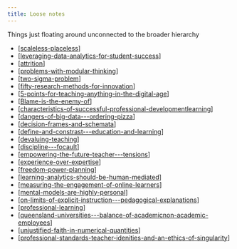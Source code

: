 ```yaml
---
title: Loose notes
---
```


Things just floating around unconnected to the broader hierarchy

- [[scaleless-placeless]]
- [[leveraging-data-analytics-for-student-success]]
- [[attrition]]
- [[problems-with-modular-thinking]]
- [[two-sigma-problem]]
- [[fifty-research-methods-for-innovation]]
- [[5-points-for-teaching-anything-in-the-digital-age]]
- [[Blame-is-the-enemy-of]]
- [[characteristics-of-successful-professional-developmentlearning]]
- [[dangers-of-big-data---ordering-pizza]]
- [[decision-frames-and-schemata]]
- [[define-and-constrast---education-and-learning]]
- [[devaluing-teaching]]
- [[discipline---focault]]
- [[empowering-the-future-teacher---tensions]]
- [[experience-over-expertise]]
- [[freedom-power-planning]]
- [[learning-analytics-should-be-human-mediated]]
- [[measuring-the-engagement-of-online-learners]]
- [[mental-models-are-highly-personal]]
- [[on-limits-of-explicit-instruction---pedagogical-explanations]]
- [[professional-learning]]
- [[queensland-universities---balance-of-academicnon-academic-employees]]
- [[unjustified-faith-in-numerical-quantities]]
- [[professional-standards-teacher-idenities-and-an-ethics-of-singularity]]




[//begin]: # "Autogenerated link references for markdown compatibility"
[scaleless-placeless]: scaleless-placeless "Scaleless and Placeless"
[leveraging-data-analytics-for-student-success]: leveraging-data-analytics-for-student-success "Leveraging Data Analytics for Student Success"
[attrition]: ../attrition "Attrition"
[problems-with-modular-thinking]: problems-with-modular-thinking "Problems with Modular Thinking"
[two-sigma-problem]: two-sigma-problem "2 Sigma Problem"
[fifty-research-methods-for-innovation]: fifty-research-methods-for-innovation "50 research methods for innovation - infographic"
[5-points-for-teaching-anything-in-the-digital-age]: 5-points-for-teaching-anything-in-the-digital-age "5 points for teaching anything in the digital age"
[Blame-is-the-enemy-of]: blame-is-the-enemy-of "Blame is the enemy of"
[characteristics-of-successful-professional-developmentlearning]: characteristics-of-successful-professional-developmentlearning "Characteristics of successful Professional Development/Learning"
[dangers-of-big-data---ordering-pizza]: dangers-of-big-data---ordering-pizza "Dangers of big data - ordering pizza"
[decision-frames-and-schemata]: decision-frames-and-schemata "Decision frames and schemata"
[define-and-constrast---education-and-learning]: define-and-constrast---education-and-learning "Define and constrast - Education & Learning"
[devaluing-teaching]: devaluing-teaching "Devaluing teaching"
[discipline---focault]: discipline---focault "Discipline - Focault"
[empowering-the-future-teacher---tensions]: empowering-the-future-teacher---tensions "Empowering the future teacher - tensions"
[experience-over-expertise]: experience-over-expertise "Experience over expertise"
[freedom-power-planning]: freedom-power-planning "Freedom, power, planning"
[learning-analytics-should-be-human-mediated]: learning-analytics-should-be-human-mediated "Learning analytics should be human mediated"
[measuring-the-engagement-of-online-learners]: measuring-the-engagement-of-online-learners "Measuring the engagement of online learners"
[mental-models-are-highly-personal]: mental-models-are-highly-personal "Mental models are highly personal"
[on-limits-of-explicit-instruction---pedagogical-explanations]: on-limits-of-explicit-instruction---pedagogical-explanations "On limits of explicit instruction - pedagogical explanations"
[professional-learning]: professional-learning "Professional learning"
[queensland-universities---balance-of-academicnon-academic-employees]: queensland-universities---balance-of-academicnon-academic-employees "Queensland Universities - balance of academic/non-academic employees"
[unjustified-faith-in-numerical-quantities]: unjustified-faith-in-numerical-quantities "Unjustified faith in numerical quantities"
[professional-standards-teacher-idenities-and-an-ethics-of-singularity]: professional-standards-teacher-idenities-and-an-ethics-of-singularity "Professional standards, teacher idenities and an ethics of singularity"
[//end]: # "Autogenerated link references"